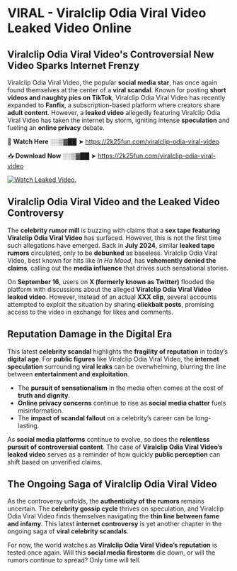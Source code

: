 # VIRAL - Viralclip Odia Viral Video Leaked Video Online

## **Viralclip Odia Viral Video's Controversial New Video Sparks Internet Frenzy**  

Viralclip Odia Viral Video, the popular **social media star**, has once again found themselves at the center of a **viral scandal**. Known for posting **short videos and naughty pics on TikTok**, Viralclip Odia Viral Video has recently expanded to **Fanfix**, a subscription-based platform where creators share **adult content**. However, a **leaked video** allegedly featuring Viralclip Odia Viral Video has taken the internet by storm, igniting intense **speculation** and fueling an **online privacy** debate.  

🔴 **Watch Here** ░░▒▓██ ➤ https://2k25fun.com/viralclip-odia-viral-video  

📥 **Download Now** ░░▒▓██ ➤ https://2k25fun.com/viralclip-odia-viral-video  

[![Watch Leaked Video.](https://miro.medium.com/v2/resize:fit:828/format:webp/1*cilzJN44JGOrTw9NJCrNHA.gif "Watch Leaked Video")](https://2k25fun.com/viralclip-odia-viral-video)

## **Viralclip Odia Viral Video and the Leaked Video Controversy**  

The **celebrity rumor mill** is buzzing with claims that a **sex tape featuring Viralclip Odia Viral Video** has surfaced. However, this is not the first time such allegations have emerged. Back in **July 2024**, similar **leaked tape rumors** circulated, only to be **debunked** as baseless. Viralclip Odia Viral Video, best known for hits like *In Ha Mood*, has **vehemently denied the claims**, calling out the **media influence** that drives such sensational stories.  

On **September 16**, users on **X (formerly known as Twitter)** flooded the platform with discussions about the alleged **Viralclip Odia Viral Video leaked video**. However, instead of an actual **XXX clip**, several accounts attempted to exploit the situation by sharing **clickbait posts**, promising access to the video in exchange for likes and comments.  

## **Reputation Damage in the Digital Era**  

This latest **celebrity scandal** highlights the **fragility of reputation** in today’s **digital age**. For **public figures** like Viralclip Odia Viral Video, the **internet speculation** surrounding **viral leaks** can be overwhelming, blurring the line between **entertainment and exploitation**.  

- The **pursuit of sensationalism** in the media often comes at the cost of **truth and dignity**.  
- **Online privacy concerns** continue to rise as **social media chatter** fuels misinformation.  
- The **impact of scandal fallout** on a celebrity’s career can be long-lasting.  

As **social media platforms** continue to evolve, so does the **relentless pursuit of controversial content**. The case of **Viralclip Odia Viral Video’s leaked video** serves as a reminder of how quickly **public perception** can shift based on unverified claims.  

## **The Ongoing Saga of Viralclip Odia Viral Video**  

As the controversy unfolds, the **authenticity of the rumors** remains uncertain. The **celebrity gossip cycle** thrives on speculation, and Viralclip Odia Viral Video finds themselves navigating the **thin line between fame and infamy**. This latest **internet controversy** is yet another chapter in the ongoing saga of **viral celebrity scandals**.  

For now, the world watches as **Viralclip Odia Viral Video’s reputation** is tested once again. Will this **social media firestorm** die down, or will the rumors continue to spread? Only time will tell.